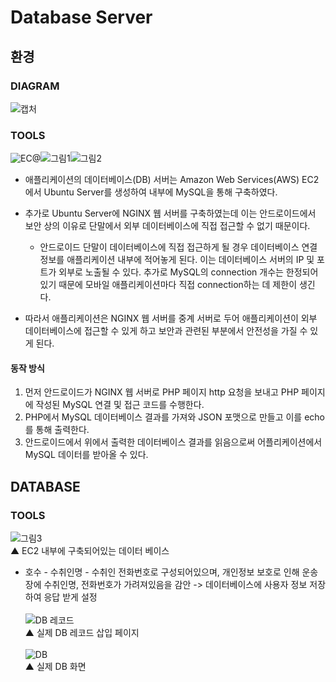 
# Database Server
## 환경
 ### DIAGRAM<br/>
 ![캡처](https://user-images.githubusercontent.com/70936623/170521827-18e388e0-d09b-4712-9ade-11d95f9011de.PNG)<br/>
 
 ### TOOLS
 
 ![EC@](https://user-images.githubusercontent.com/70936623/170514737-1711570f-73e5-46cd-8ca4-a958a4ad9999.png)![그림1](https://user-images.githubusercontent.com/70936623/170514848-e57e56c9-0cd7-47ab-b46c-f28616d7e500.png)![그림2](https://user-images.githubusercontent.com/70936623/170514858-9ba81889-08c9-42b9-a704-b0ff6cedaca7.png)<br />
* 애플리케이션의 데이터베이스(DB) 서버는 Amazon Web Services(AWS) EC2에서 Ubuntu Server를 생성하여 내부에 MySQL을 통해 구축하였다.
* 추가로 Ubuntu Server에 NGINX 웹 서버를 구축하였는데 이는 안드로이드에서 보안 상의 이유로 단말에서 외부 데이터베이스에 직접 접근할 수 없기 때문이다.

  - 안드로이드 단말이 데이터베이스에 직접 접근하게 될 경우 데이터베이스 연결 정보를 애플리케이션 내부에 적어놓게 된다. 이는 데이터베이스 서버의 IP 및 포트가 외부로 노출될 수 있다. 추가로 MySQL의 connection 개수는 한정되어 있기 때문에 모바일 애플리케이션마다 직접 connection하는 데 제한이 생긴다.

* 따라서 애플리케이션은 NGINX 웹 서버를 중계 서버로 두어 애플리케이션이 외부 데이터베이스에 접근할 수 있게 하고 보안과 관련된 부분에서 안전성을 가질 수 있게 된다.

#### 동작 방식 
1. 먼저 안드로이드가 NGINX 웹 서버로 PHP 페이지 http 요청을 보내고 PHP 페이지에 작성된 MySQL 연결 및 접근 코드를 수행한다.
2. PHP에서 MySQL 데이터베이스 결과를 가져와 JSON 포맷으로 만들고 이를 echo를 통해 출력한다.
3. 안드로이드에서 위에서 출력한 데이터베이스 결과를 읽음으로써 어플리케이션에서 MySQL 데이터를 받아올 수 있다.
 

 
 ## DATABASE
 ### TOOLS
 
 ![그림3](https://user-images.githubusercontent.com/70936623/170515160-c380036e-b70f-4c70-a67c-f9418b0167f0.png)<br />
 ▲ EC2 내부에 구축되어있는 데이터 베이스<br />
 * 호수 - 수취인명 - 수취인 전화번호로 구성되어있으며, 개인정보 보호로 인해 운송장에 수취인명, 전화번호가 가려져있음을 감안 -> 데이터베이스에 사용자 정보 저장하여 응답 받게 설정<br /><br />
 ![DB 레코드](https://user-images.githubusercontent.com/70936623/170522869-cd3a3411-ad9a-4e6c-9da7-2f4c14ef10f1.png)<br />
  ▲ 실제 DB 레코드 삽입 페이지 <br /><br />
  ![DB](https://user-images.githubusercontent.com/70936623/170523189-3d13a036-3fc5-4627-b209-a407cca4b81e.PNG)<br />
  ▲ 실제 DB 화면 <br /><br />


  



